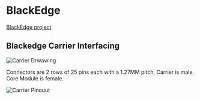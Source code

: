# BlackEdge
[BlackEdge project](https://forum.mystorm.uk/t/the-blackedge-project/500/19)

## Blackedge Carrier Interfacing
![Carrier Drwawing](https://github.com/folknology/BlackEdge/blob/master/BE-Carrier-Drawing.png)

Connectors are 2 rows of 25 pins each with a 1.27MM pitch, Carrier is male, Core Module is female.

![Carrier Pinouut](https://github.com/folknology/BlackEdge/blob/master/BE-Carrier-Schematic.png)
